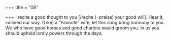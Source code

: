 +++
title = "08"

+++
I recite a good thought to you [/recite (=praise) your good will]. Hear  it, inclined our way. (Like) a “Favorite” wife, let this song bring  harmony to you.
We who have good horses and good chariots would groom you. In us  you should uphold lordly powers through the days.